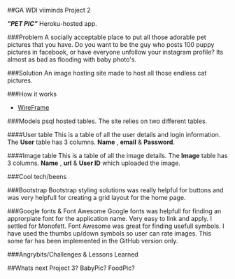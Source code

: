 ##GA WDI viiminds Project 2 

***"PET PIC"***
Heroku-hosted app.

###Problem
A socially acceptable place to put all those adorable pet pictures that you have.
Do you want to be the guy who posts 100 puppy pictures in facebook, or have everyone unfollow your instagram profile? Its almost as bad as flooding with baby photo's.

###Solution
An image hosting site made to host all those endless cat pictures.

###How it works

* [WireFrame](http://i.imgur.com/RHgvBaM.jpg)


###Models
psql hosted tables.
The site relies on two different tables.

####User table
This is a table of all the user details and login information.
The **User** table has 3 columns. **Name** , **email** & **Password**.

####Image table
This is a table of all the image details.
The **Image** table has 3 columns. **Name** , **url** & **User ID** which uploaded the image.

###Cool tech/beens

###Bootstrap
Bootstrap styling solutions was really helpful for buttons and was very helpfull for creating a grid layout for the home page.

###Google fonts & Font Awesome
Google fonts was helpfull for finding an approrpiate font for the application name. Very easy to link and apply. I settled for Monofett.
Font Awesome was great for finding usefull symbols. I have used the thumbs up/down symbols so user can rate images. This some far has been implemented in the GitHub version only.

###Angrybits/Challenges & Lessons Learned

##Whats next
Project 3? BabyPic? FoodPic?